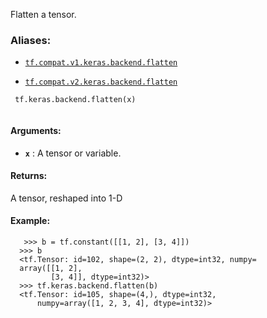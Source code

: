 Flatten a tensor.



### Aliases:

- [ `tf.compat.v1.keras.backend.flatten` ](/api_docs/python/tf/keras/backend/flatten)

- [ `tf.compat.v2.keras.backend.flatten` ](/api_docs/python/tf/keras/backend/flatten)



```
 tf.keras.backend.flatten(x)
 
```



#### Arguments:

- **`x`** : A tensor or variable.



#### Returns:
A tensor, reshaped into 1-D



#### Example:


```
   >>> b = tf.constant([[1, 2], [3, 4]])
  >>> b
  <tf.Tensor: id=102, shape=(2, 2), dtype=int32, numpy=
  array([[1, 2],
         [3, 4]], dtype=int32)>
  >>> tf.keras.backend.flatten(b)
  <tf.Tensor: id=105, shape=(4,), dtype=int32,
      numpy=array([1, 2, 3, 4], dtype=int32)>
 
```

